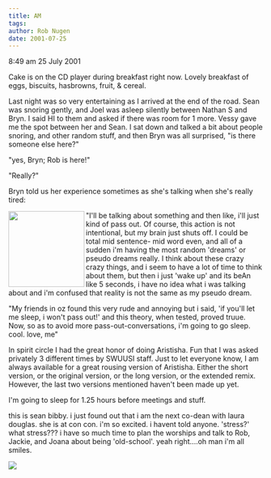```yaml
---
title: AM
tags: 
author: Rob Nugen
date: 2001-07-25
---
```


<p class=date>8:49 am 25 July 2001</p>

<p>Cake is on the CD player during breakfast right
now.  Lovely breakfast of eggs, biscuits, hasbrowns,
fruit, & cereal.</p>

<p>Last night was so very entertaining as I arrived at
the end of the road.  Sean was snoring gently, and
Joel was asleep silently between Nathan S and Bryn.  I
said HI to them and asked if there was room for 1
more.  Vessy gave me the spot between her and Sean.  I
sat down and talked a bit about people snoring, and
other random stuff, and then Bryn was all surprised,
"is there someone else here?"</p>

<p>"yes, Bryn; Rob is here!"</p>

<p>"Really?"</p>

<p>Bryn told us her experience sometimes as she's
talking when she's really tired:</p>

<p class=message><a href="/images/YRUU/SWUUSI2001/SmileyBryn.jpg"><img
src="/images/YRUU/SWUUSI2001/SmileyBryn.jpg" align=left width=150></a> "I'll be talking
about something and then like, i'll just kind of pass out.  Of course,
this action is not intentional, but my brain just shuts off.  I could
be total mid sentence- mid word even, and all of a sudden i'm having
the most random 'dreams' or pseudo dreams really.  I think about these
crazy crazy things, and i seem to have a lot of time to think about
them, but then i just 'wake up' and its beAn like 5 seconds, i have no
idea what i was talking about and i'm confused that reality is not the
same as my pseudo dream. </p>

<p class=message>"My friends in oz found this very
rude and annoying but i said, 'if you'll let me sleep,
i won't pass out!' and this theory, when tested,
proved truue.  Now, so as to avoid more
pass-out-conversations, i'm going to go sleep.  cool. 
love, me"</p>

<p>In spirit circle I had the great honor of doing
Aristisha. Fun that I was asked privately 3 different
times by SWUUSI staff.  Just to let everyone know, I
am always available for a great rousing version of
Aristisha.  Either the short version, or the original
version, or the long version, or the extended remix. 
However, the last two versions mentioned haven't been
made up yet.</p>

<p>I'm going to sleep for 1.25 hours before meetings
and stuff.</p>

<p class=message>this is sean bibby. i just found out
that i am the next co-dean with laura douglas. she is
at con con. i'm so excited. i havent told anyone.
'stress?' what stress??? i have so much time to plan
the worships and talk to Rob, Jackie, and Joana about
being 'old-school'. yeah right....oh man i'm all
smiles.</p>

<p><img src="/images/rob/wL-ROB.gif"/></p>
